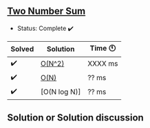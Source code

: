 ## [Two Number Sum](https://leetcode.com/problems/two-sum/)

- Status: Complete :heavy_check_mark: 

Solved | Solution | Time :clock11: | 
--- | --- | --- | 
:heavy_check_mark:  | [O(N^2)](#TODO) | XXXX ms |
:heavy_check_mark:  | [O(N)](#TODO)   | ?? ms   |
:heavy_check_mark:  | [O(N log N)]    | ?? ms   |

## Solution or Solution discussion
